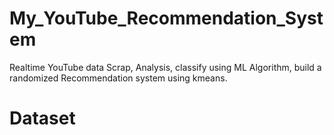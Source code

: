 # My_YouTube_Recommendation_System
Realtime YouTube data Scrap, Analysis, classify using ML Algorithm, build a randomized Recommendation system using kmeans.

# Dataset

